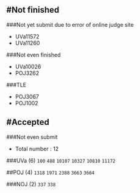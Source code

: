 #Not finished
---------------------------------------
###Not yet submit due to error of online judge site
- UVa11572
- UVa11260

###Not even finished
- UVa10026
- POJ3262

###TLE
- POJ3067
- POJ1002

#Accepted
---------------------------------------
###Not even submit
- Total number : 12

###UVa (6)
`100` `488`  `10107` `10327` `10810` `11172`

##POJ (4)
`1318` `1971` `2388` `3663` `3664`

###NOJ (2)
`337` `338`

